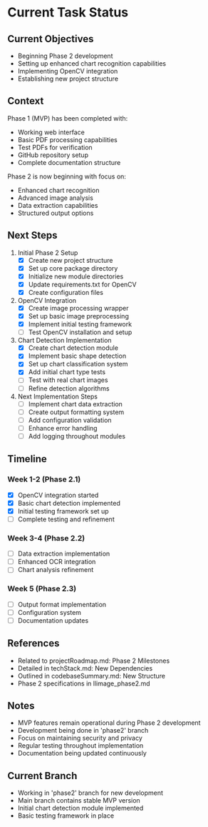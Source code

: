 # Current Task Status

## Current Objectives
- Beginning Phase 2 development
- Setting up enhanced chart recognition capabilities
- Implementing OpenCV integration
- Establishing new project structure

## Context
Phase 1 (MVP) has been completed with:
- Working web interface
- Basic PDF processing capabilities
- Test PDFs for verification
- GitHub repository setup
- Complete documentation structure

Phase 2 is now beginning with focus on:
- Enhanced chart recognition
- Advanced image analysis
- Data extraction capabilities
- Structured output options

## Next Steps
1. Initial Phase 2 Setup
   - [x] Create new project structure
   - [x] Set up core package directory
   - [x] Initialize new module directories
   - [x] Update requirements.txt for OpenCV
   - [x] Create configuration files

2. OpenCV Integration
   - [x] Create image processing wrapper
   - [x] Set up basic image preprocessing
   - [x] Implement initial testing framework
   - [ ] Test OpenCV installation and setup

3. Chart Detection Implementation
   - [x] Create chart detection module
   - [x] Implement basic shape detection
   - [x] Set up chart classification system
   - [x] Add initial chart type tests
   - [ ] Test with real chart images
   - [ ] Refine detection algorithms

4. Next Implementation Steps
   - [ ] Implement chart data extraction
   - [ ] Create output formatting system
   - [ ] Add configuration validation
   - [ ] Enhance error handling
   - [ ] Add logging throughout modules

## Timeline
### Week 1-2 (Phase 2.1)
- [x] OpenCV integration started
- [x] Basic chart detection implemented
- [x] Initial testing framework set up
- [ ] Complete testing and refinement

### Week 3-4 (Phase 2.2)
- [ ] Data extraction implementation
- [ ] Enhanced OCR integration
- [ ] Chart analysis refinement

### Week 5 (Phase 2.3)
- [ ] Output format implementation
- [ ] Configuration system
- [ ] Documentation updates

## References
- Related to projectRoadmap.md: Phase 2 Milestones
- Detailed in techStack.md: New Dependencies
- Outlined in codebaseSummary.md: New Structure
- Phase 2 specifications in llimage_phase2.md

## Notes
- MVP features remain operational during Phase 2 development
- Development being done in 'phase2' branch
- Focus on maintaining security and privacy
- Regular testing throughout implementation
- Documentation being updated continuously

## Current Branch
- Working in 'phase2' branch for new development
- Main branch contains stable MVP version
- Initial chart detection module implemented
- Basic testing framework in place
